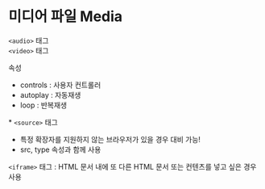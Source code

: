 # 미디어 파일 Media

`<audio>` 태그  
`<video>` 태그  

속성
- controls : 사용자 컨트롤러
- autoplay : 자동재생
- loop : 반복재생

&#42; `<source>` 태그
- 특정 확장자를 지원하지 않는 브라우저가 있을 경우 대비 가능!
- src, type 속성과 함께 사용

`<iframe>` 태그 : HTML 문서 내에 또 다른 HTML 문서 또는 컨텐츠를 넣고 싶은 경우 사용  